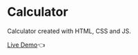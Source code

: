 # Calculator

Calculator created with HTML, CSS and JS.

[Live Demo](https://w-c0ps.github.io/calci/):point_left:
